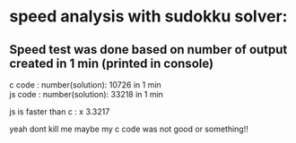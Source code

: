 # speed analysis with sudokku solver:

## Speed test was done based on number of output created in 1 min (printed in console)

            
c code       : number(solution): 10726 in 1 min<br>
js code      : number(solution): 33218 in 1 min<br>
  
   js is faster than c : x 3.3217<br>

yeah dont kill me maybe my c code was not good or something!!

